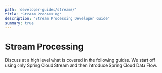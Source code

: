```yaml
---
path: 'developer-guides/streams/'
title: 'Stream Processing'
description: 'Stream Processing Developer Guide'
summary: true
---
```


# Stream Processing

Discuss at a high level what is covered in the following guides.
We start off using only Spring Cloud Stream and then introduce Spring Cloud Data Flow.
